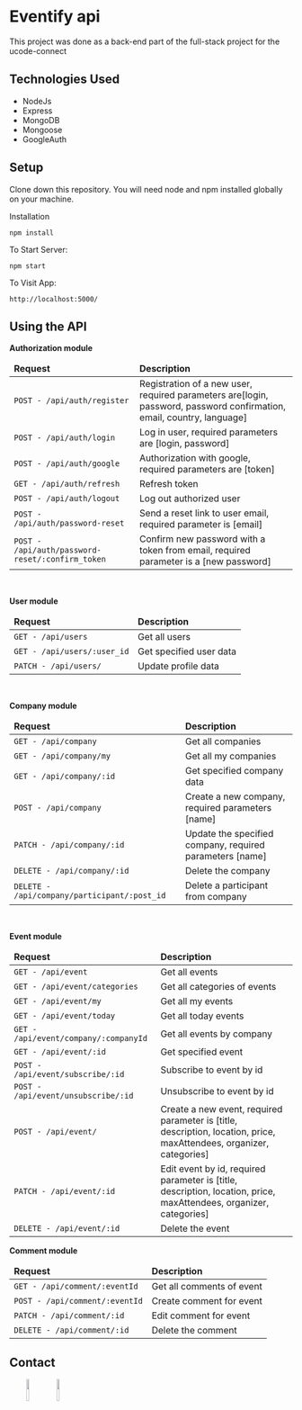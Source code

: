 # Eventify api

<p>This project was done as a back-end part of the full-stack project for the ucode-connect</p>

<h2>Technologies Used</h2>

<ul>
    <li>NodeJs</li>
    <li>Express</li>
    <li>MongoDB</li>
    <li>Mongoose</li>
    <li>GoogleAuth</li>
</ul>
<h2>Setup</h2>

<p>Clone down this repository. You will need node and npm installed globally on your machine.
</p>
<p> 
Installation

`npm install`

To Start Server:

`npm start`

To Visit App:

`http://localhost:5000/`

</p>

<h2>Using the API</h2>
<p>
    <b>Authorization module</b>
        <table width="100%">
            <thead>
                <tr>
                    <td><b>Request</b></td>
                    <td><b>Description</b></td>
                </tr>
            </thead>
            <tr>
                <td><code>POST - /api/auth/register</code></td>
                <td>Registration of a new user, required parameters are[login, password, password confirmation, email, country, language]</td>
            </tr>
            <tr>
                <td><code>POST - /api/auth/login</code></td>
                <td>Log in user, required parameters are [login, password]</td>
            </tr>
            </tr>
            <tr>
                <td><code>POST - /api/auth/google</code></td>
                <td>Authorization with google, required parameters are [token]</td>
            </tr>
            <tr>
                <td><code>GET - /api/auth/refresh</code></td>
                <td>Refresh token</td>
            </tr>
            <tr>
                <td><code>POST - /api/auth/logout</code></td>
                <td>Log out authorized user</td>
            </tr>
            <tr>
                <td><code>POST - /api/auth/password-reset</code></td>
                <td>Send a reset link to user email, required parameter is [email]</td>
            </tr>
            <tr>
                <td><code>POST - /api/auth/password-reset/:confirm_token</code></td>
                <td>Confirm new password with a token from email, required parameter is a [new password]</td>
            </tr>
        </table>
    </p>
    <br>
    <p><b>User module</b>
        <table width="100%">
            <thead>
                <tr>
                    <td><b>Request</b></td>
                    <td><b>Description</b></td>
                </tr>
            </thead>
            <tr>
                <td><code>GET - /api/users</code></td>
                <td>Get all users</td>
            </tr>
            <tr>
                <td><code>GET - /api/users/:user_id</code></td>
                <td>Get specified user data</td>
            </tr>
            <tr>
                <td><code>PATCH - /api/users/</code></td>
                <td>Update profile data</td>
            </tr>
        </table>
    </p>
    <br>
    <p><b>Company module</b>
        <table width="100%">
            <thead>
                <tr>
                    <td><b>Request</b></td>
                    <td><b>Description</b></td>
                </tr>
            </thead>
            <tr>
                <td><code>GET - /api/company</code></td>
                <td>Get all companies</td>
            </tr>
            <tr>
                <td><code>GET - /api/company/my</code></td>
                <td>Get all my companies</td>
            </tr>
            <tr>
                <td><code>GET - /api/company/:id</code></td>
                <td>Get specified company data</td>
            </tr>
            <tr>
                <td><code>POST - /api/company</code></td>
                <td>Create a new company, required parameters [name]</td>
            </tr>
            <tr>
                <td><code>PATCH - /api/company/:id</code></td>
                <td>Update the specified company, required parameters [name]</td>
            </tr>
            <tr>
                <td><code>DELETE - /api/company/:id</code></td>
                <td>Delete the company</td>
            </tr>
            <tr>
                <td><code>DELETE - /api/company/participant/:post_id</code></td>
                <td>Delete a participant from company</td>
            </tr>
        </table>
    </p>
    <br>
    <p><b>Event module</b>
        <table width="100%">
           <thead>
                <tr>
                    <td><b>Request</b></td>
                    <td><b>Description</b></td>
                </tr>
            </thead>
            <tr>
                <td><code>GET - /api/event</code></td>
                <td>Get all events</td>
            </tr>
            <tr>
                <td><code>GET - /api/event/categories</code></td>
                <td>Get all categories of events</td>
            </tr>
            <tr>
                <td><code>GET - /api/event/my</code></td>
                <td>Get all my events</td>
            </tr>
            <tr>
                <td><code>GET - /api/event/today</code></td>
                <td>Get all today events</td>
            </tr>
            <tr>
                <td><code>GET - /api/event/company/:companyId</code></td>
                <td>Get all events by company </td>
            </tr>
            <tr>
                <td><code>GET - /api/event/:id</code></td>
                <td>Get specified event</td>
            </tr>
            <tr>
                <td><code>POST - /api/event/subscribe/:id</code></td>
                <td>Subscribe to event by id</td>
            </tr>
            <tr>
                <td><code>POST - /api/event/unsubscribe/:id</code></td>
                <td>Unsubscribe to event by id</td>
            </tr>
            <tr>
                <td><code>POST - /api/event/</code></td>
                <td>Create a new event, required parameter is [title, description, location, price, maxAttendees, organizer, categories]</td>
            </tr>
            <tr>
                <td><code>PATCH - /api/event/:id</code></td>
                <td>Edit event by id, required parameter is [title, description, location, price, maxAttendees, organizer, categories]</td>
            </tr>
            <tr>
                <td><code>DELETE - /api/event/:id</code></td>
                <td>Delete the event</td>
            </tr>
        </table>
    </p>
    <p><b>Comment module</b>
        <table width="100%">
           <thead>
                <tr>
                    <td><b>Request</b></td>
                    <td><b>Description</b></td>
                </tr>
            </thead>
            <tr>
                <td><code>GET - /api/comment/:eventId</code></td>
                <td>Get all comments of event</td>
            </tr>
            <tr>
                <td><code>POST - /api/comment/:eventId</code></td>
                <td>Create comment for event</td>
            </tr>
            <tr>
                <td><code>PATCH - /api/comment/:id</code></td>
                <td>Edit comment for event</td>
            </tr>
            <tr>
                <td><code>DELETE - /api/comment/:id</code></td>
                <td>Delete the comment</td>
            </tr>
        </table>
    </p>

<h2>Contact</h2>
<p><span style="margin-right: 30px;"></span><a href="https://github.com/Vlad-Makarenko"><img target="_blank" src="https://cdn.jsdelivr.net/gh/devicons/devicon/icons/github/github-original.svg" style="width: 10%;"></a>
<a href="https://github.com/Vlad-Makarenko"><img target="_blank" src="https://cdn.jsdelivr.net/gh/devicons/devicon/icons/github/github-original.svg" style="width: 10%;"></a></p>
